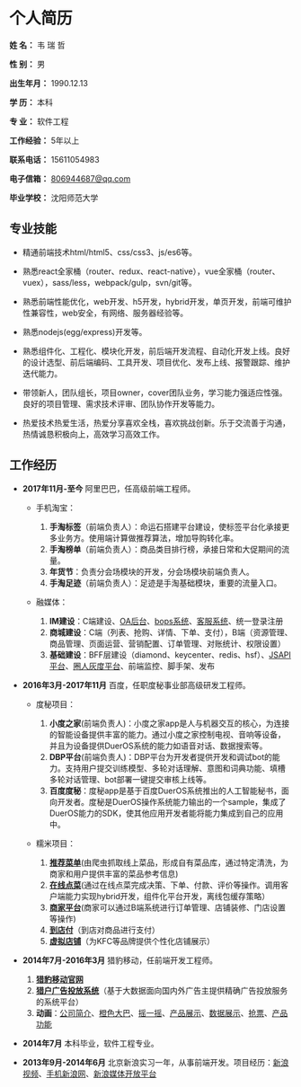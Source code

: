 
# **个人简历**

**姓    名：**  韦 瑞 哲

**性    别：**  男

**出生年月：**  1990.12.13

**学    历：**  本科

**专    业：**  软件工程

**工作经验：**  5年以上

**联系电话：**  15611054983

**电子信箱：**  806944687@qq.com

**毕业学校：**  沈阳师范大学

## **专业技能**

- 精通前端技术html/html5、css/css3、js/es6等。

- 熟悉react全家桶（router、redux、react-native），vue全家桶（router、vuex），sass/less，webpack/gulp，svn/git等。

- 熟悉前端性能优化，web开发、h5开发，hybrid开发，单页开发，前端可维护性兼容性，web安全，有网络、服务器经验等。

- 熟悉nodejs(egg/express)开发等。

- 熟悉组件化、工程化、模块化开发，前后端开发流程、自动化开发上线。良好的设计选型、前后端编码、工具开发、项目优化、发布上线、报警跟踪、维护迭代能力。

- 带领新人，团队组长，项目owner，cover团队业务，学习能力强适应性强。良好的项目管理、需求技术评审、团队协作开发等能力。

- 热爱技术热爱生活，热爱分享喜欢全栈，喜欢挑战创新。乐于交流善于沟通，热情诚恳积极向上，高效学习高效工作。

## **工作经历**

- **2017年11月-至今** 阿里巴巴，任高级前端工程师。

  * 手机淘宝：
    1. **手淘标签**（前端负责人）：命运石搭建平台建设，使标签平台化承接更多业务方。使用端计算做推荐算法，增加导购转化率。
    2. **手淘榜单**（前端负责人）：商品类目排行榜，承接日常和大促期间的流量。
    3. **年货节**：负责分会场模块的开发，分会场模块前端负责人。
    4. **手淘足迹**（前端负责人）：足迹是手淘基础模块，重要的流量入口。

  * 融媒体：
    1. **IM建设**：C端建设、[OA后台](https://study.xuexi.cn/partyoa/index.html)、[bops系统](https://bops-ui.xuexi.cn/)、[客服系统](https://bmp.xuexi.cn/)、统一登录注册
    2. **商城建设**：C端（列表、抢购、详情、下单、支付），B端（资源管理、商品管理、页面运营、营销配置、订单管理、对账统计、权限设置）
    3. **基础建设**：BFF层建设（diamond、keycenter、redis、hsf）、[JSAPI平台](https://jsapi-pre.xxptcs.com/)、[圈人灰度平台](https://work.xuexi.cn/index)、前端监控、脚手架、发布

- **2016年3月-2017年11月** 百度，任职度秘事业部高级研发工程师。

  * 度秘项目：
    1. **小度之家**(前端负责人)：小度之家app是人与机器交互的核心，为连接的智能设备提供丰富的能力。通过小度之家控制电视、音响等设备，并且为设备提供DuerOS系统的能力如语音对话、数据搜索等。
    2. **DBP平台**(前端负责人)：DBP平台为开发者提供开发和调试bot的能力。支持用户提交训练模型、多轮对话理解、意图和词典功能、填槽多轮对话管理、bot部署一键提交审核上线等。
    3. **百度度秘**：度秘app是基于百度DuerOS系统推出的人工智能秘书，面向开发者。度秘是DuerOS操作系统能力输出的一个sample，集成了DuerOS能力的SDK，使其他应用开发者能将能力集成到自己的应用中。

  * 糯米项目：
    1. **[推荐菜单](bainuo://component?compid=t10recommend&comppage=list&merchantId=1685873)**(由爬虫抓取线上菜品，形成自有菜品库，通过特定清洗，为商家和用户提供丰富的菜品参考信息)
    2. **[在线点菜](https://t10ocs.nuomi.com/diancaiui/wap/dishlist?merchant_id=32074308)**(通过在线点菜完成决策、下单、付款、评价等操作。调用客户端能力实现hybrid开发，组件化平台开发，离线包缓存策略）
    3. **[商家平台](https://mct.y.nuomi.com/index?page=true)**(商家可以通过B端系统进行订单管理、店铺装修、门店设置等操作)
    4. **[到店付](https://t10sc.nuomi.com/paynow/wap/order?goods_type=1018&merchant_id=1378266)**（到店对商品进行支付）
    5. **[虚拟店铺](bainuo://component?compid=t10brands&comppage=brands)**（为KFC等品牌提供个性化店铺展示）

- **2014年7月-2016年3月** 猎豹移动，任前端开发工程师。
    1. **[猎豹移动官网](https://www.cmcm.com/)**
    2. **[猎户广告投放系统](https://ori.cmcm.com/)**（基于大数据面向国内外广告主提供精确广告投放服务的系统平台）
    3. **动画**：[公司简介](http://cn.cmcm.com/activity/introduction)、[橙色大巴](http://api.liebao.cn/market/bus2015)、[摇一摇](http://cn.cmcm.com/activity/cm-shake)、[产品展示](http://cn.cmcm.com/activity/cm-save-space-201503)、[数据展示](http://cn.cmcm.com/activity/financial-results/2014-q4)、[抢票](http://cn.cmcm.com/activity/qp201412)、[产品功能](http://cn.cmcm.com/activity/cm-qlpd)

- **2014年7月** 本科毕业，软件工程专业。

- **2013年9月-2014年6月** 北京新浪实习一年，从事前端开发。项目经历：[新浪视频](http://video.sina.com.cn)、[手机新浪网](http://3g.sina.com.cn/?vt=4)、[新浪媒体开放平台](http://mp.sina.com.cn)

